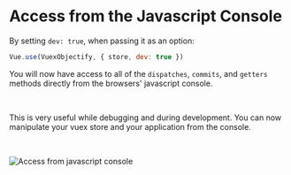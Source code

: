 # Access from the Javascript Console

By setting `dev: true`, when passing it as an option:

```javascript
Vue.use(VuexObjectify, { store, dev: true })
```

You will now have access to all of the `dispatches`, `commits`, and `getters` methods directly from the browsers' javascript console.

<br>

This is very useful while debugging and during development. You can now manipulate your vuex store and your application from the console.

<br>

![Access from javascript console](/vuex-objectify/javascript_console.png)
